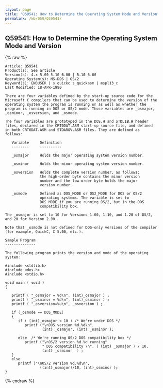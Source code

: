 ```yaml
---
layout: page
title: "Q59541: How to Determine the Operating System Mode and Version"
permalink: /kb/059/Q59541/
---
```


## Q59541: How to Determine the Operating System Mode and Version

{% raw %}

	Article: Q59541
	Product(s): See article
	Version(s): 4.x 5.00 5.10 6.00 | 5.10 6.00
	Operating System(s): MS-DOS | OS/2
	Keyword(s): ENDUSER | s_quickc s_quickasm | mspl13_c
	Last Modified: 18-APR-1990
	
	There are four variables defined by the start-up source code for the
	Microsoft C compilers that can be used to determine the version of the
	operating system the program is running on as well as whether the
	program is running in DOS or OS/2 mode. Those variables are _osmajor,
	_osminor, _osversion, and _osmode.
	
	The four variables are prototyped in the DOS.H and STDLIB.H header
	files, declared in the CRT0DAT.ASM start-up source file, and defined
	in both CRT0DAT.ASM and STDARGV.ASM files. They are defined as
	follows:
	
	   Variable     Definition
	   --------     ----------
	
	   _osmajor     Holds the major operating system version number.
	
	   _osminor     Holds the minor operating system version number.
	
	   _osversion   Holds the complete version number, as follows:
	                the high-order byte contains the minor version
	                number and the low-order byte holds the major
	                version number.
	
	   _osmode      Defined as DOS_MODE or OS2_MODE for DOS or OS/2
	                operating systems. The variable is set to
	                DOS_MODE if you are running OS/2, but in the DOS
	                compatibility box.
	
	The _osmajor is set to 10 for Versions 1.00, 1.10, and 1.20 of OS/2,
	and 20 for Version 2.00.
	
	Note that _osmode is not defined for DOS-only versions of the compiler
	(for example, QuickC, C 5.00, etc.).
	
	Sample Program
	--------------
	
	The following program prints the version and mode of the operating
	system:
	
	#include <stdlib.h>
	#include <dos.h>
	#include <stdio.h>
	
	void main ( void )
	{
	
	   printf ( "_osmajor = %d\n", (int)_osmajor ) ;
	   printf ( "_osminor = %d\n", (int)_osminor ) ;
	   printf ( "_osversion=%u\n", _osversion ) ;
	
	   if (_osmode == DOS_MODE)
	   {
	      if ( (int)_osmajor < 10 ) /* We're under DOS */
	         printf ("\nDOS version %d.%d\n",
	                 (int) _osmajor, (int) _osminor );
	
	      else  /* We're running OS/2 DOS compatibility box */
	         printf ("\nOS/2 version %d.%d running"
	                 " DOS compatibility \n", ( (int) _osmajor ) / 10,
	                 (int) _osminor  ) ;
	   }
	   else
	      printf ("\nOS/2 version %d.%d\n",
	                ((int)_osmajor)/10, (int)_osminor );
	}

{% endraw %}
